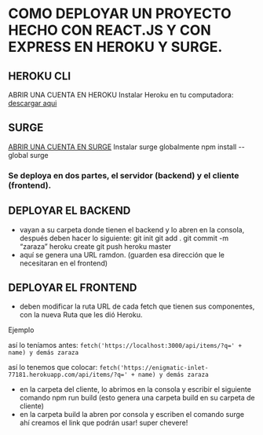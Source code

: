 # COMO DEPLOYAR UN PROYECTO HECHO CON REACT.JS Y CON EXPRESS EN HEROKU Y SURGE.

## HEROKU CLI

ABRIR UNA CUENTA EN HEROKU
Instalar Heroku en tu computadora:
[descargar aqui](https://devcenter.heroku.com/articles/heroku-cli#download-and-install)

## SURGE
[ABRIR UNA CUENTA EN SURGE](https://surge.sh/)
Instalar surge globalmente
npm install --global surge


### Se deploya en dos partes, el servidor (backend) y el cliente (frontend).

## DEPLOYAR EL BACKEND
* vayan a su carpeta donde tienen el backend y lo abren en la consola, después deben hacer lo siguiente:
git init
git add .
git commit -m “zaraza”
heroku create
git push heroku master
* aquí se genera una URL ramdon. (guarden esa dirección que le necesitaran en el frontend)

## DEPLOYAR EL FRONTEND
* deben modificar la ruta URL de cada fetch que tienen sus componentes, con la nueva Ruta que les dió Heroku.

Ejemplo

así lo teníamos antes:
`fetch('https://localhost:3000/api/items/?q=' + name) y demás zaraza`    

así lo tenemos que colocar:
`fetch('https://enigmatic-inlet-77181.herokuapp.com/api/items/?q=' + name) y demás zaraza`
       
* en la carpeta del cliente, lo abrimos en la consola y escribir el siguiente comando npm run build (esto genera una carpeta build en su carpeta de cliente)
* en la carpeta build la abren por consola y escriben el comando surge ahí creamos el link que podrán usar! super chevere!
